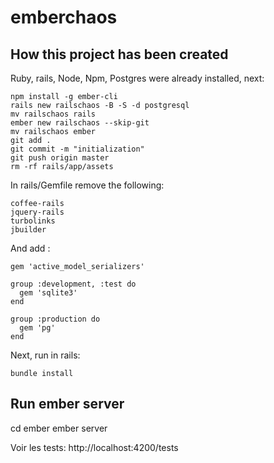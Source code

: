 emberchaos
==========



How this project has been created
--------------------------------

Ruby, rails, Node, Npm, Postgres were already installed, next:

```
npm install -g ember-cli
rails new railschaos -B -S -d postgresql
mv railschaos rails
ember new railschaos --skip-git
mv railschaos ember
git add .
git commit -m "initialization"
git push origin master
rm -rf rails/app/assets
```

In rails/Gemfile remove the following:

```
coffee-rails
jquery-rails
turbolinks
jbuilder
```

And add :

```
gem 'active_model_serializers'

group :development, :test do
  gem 'sqlite3'
end

group :production do
  gem 'pg'
end
```

Next, run in rails:

```
bundle install
```


Run ember server
-----------------

cd ember
ember server

Voir les tests: http://localhost:4200/tests